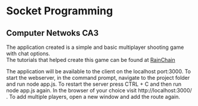 # Socket Programming
## Computer Netwoks CA3

The application created is a simple and basic multiplayer shooting game with chat options.  
The tutorials that helped create this game can be found at [RainChain](https://rainingchain.com/tutorial/nodejs)

The application will be available to the client on the localhost port:3000. 
To start the webserver, in the command prompt, navigate to the project folder and run node app.js. 
To restart the server press CTRL + C and then run node app.js again. 
In the browser of your choice visit http://localhost:3000/ .
To add multiple players, open a new window and add the route again. 


